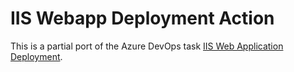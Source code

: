 # IIS Webapp Deployment Action

This is a partial port of the Azure DevOps task [IIS Web Application Deployment](https://github.com/microsoft/azure-pipelines-tasks/tree/master/Tasks/IISWebAppDeployment).
